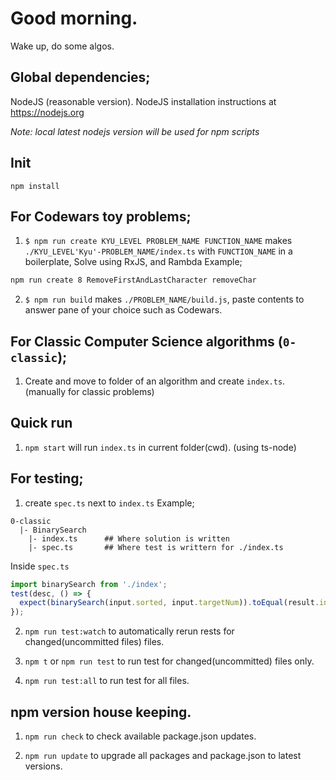 # Good morning.
Wake up, do some algos.

## Global dependencies;
NodeJS (reasonable version).
NodeJS installation instructions at https://nodejs.org

*Note: local latest nodejs version will be used for npm scripts*

## Init
`npm install`

## For Codewars toy problems;
1) `$ npm run create KYU_LEVEL PROBLEM_NAME FUNCTION_NAME` makes `./KYU_LEVEL'Kyu'-PROBLEM_NAME/index.ts` with `FUNCTION_NAME` in a boilerplate, Solve using RxJS, and Rambda
Example;
```bash
npm run create 8 RemoveFirstAndLastCharacter removeChar
```
2) `$ npm run build` makes `./PROBLEM_NAME/build.js`, paste contents to answer pane of your choice such as Codewars.

## For Classic Computer Science algorithms (`0-classic`);
1) Create and move to folder of an algorithm and create `index.ts`. (manually for classic problems)

## Quick run
1) `npm start` will run `index.ts` in current folder(cwd). (using ts-node)

## For testing;
1) create `spec.ts` next to `index.ts`
Example;
```
0-classic
  |- BinarySearch
    |- index.ts      ## Where solution is written
    |- spec.ts       ## Where test is writtern for ./index.ts
```
Inside `spec.ts`
```ts
import binarySearch from './index';
test(desc, () => {
  expect(binarySearch(input.sorted, input.targetNum)).toEqual(result.index)
});
```

2) `npm run test:watch` to automatically rerun rests for changed(uncommitted files) files.

3) `npm t` or `npm run test` to run test for changed(uncommitted) files only. 

4) `npm run test:all` to run test for all files.

## npm version house keeping.
1) `npm run check` to check available package.json updates.

2) `npm run update` to upgrade all packages and package.json to latest versions. 






